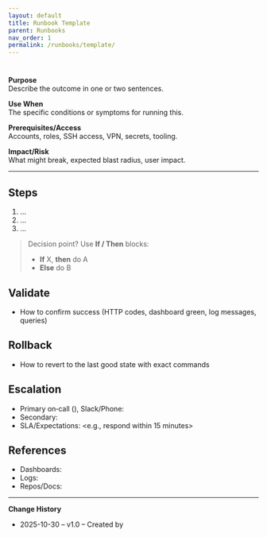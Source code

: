 ```yaml
---
layout: default
title: Runbook Template
parent: Runbooks
nav_order: 1
permalink: /runbooks/template/
---
```


# <Runbook Title>

**Purpose**  
Describe the outcome in one or two sentences.

**Use When**  
The specific conditions or symptoms for running this.

**Prerequisites/Access**  
Accounts, roles, SSH access, VPN, secrets, tooling.

**Impact/Risk**  
What might break, expected blast radius, user impact.

---

## Steps
1. ...
2. ...
3. ...

> Decision point? Use **If / Then** blocks:
> - **If** X, **then** do A
> - **Else** do B

## Validate
- How to confirm success (HTTP codes, dashboard green, log messages, queries)

## Rollback
- How to revert to the last good state with exact commands

## Escalation
- Primary on‑call (<name>), Slack/Phone: <contact>
- Secondary: <name>
- SLA/Expectations: <e.g., respond within 15 minutes>

## References
- Dashboards: <links>
- Logs: <links>
- Repos/Docs: <links>

---

**Change History**  
- 2025-10-30 – v1.0 – Created by <author>